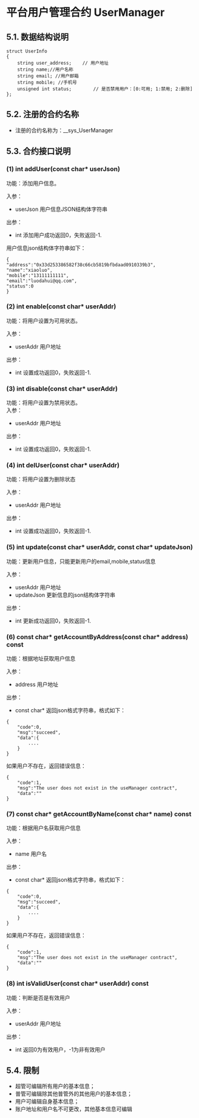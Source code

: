 # 平台用户管理合约 UserManager

## 5.1. 数据结构说明

```
struct UserInfo
{
    string user_address;	// 用户地址
    string name;//用户名称 
    string email; //用户邮箱 
    string mobile; //手机号
    unsigned int status;        // 是否禁用用户：[0:可用; 1:禁用; 2:删除] 
};
```

## 5.2. 注册的合约名称
* 注册的合约名称为：__sys_UserManager

## 5.3. 合约接口说明
### (1) int addUser(const char* userJson)
功能：添加用户信息。  

入参：

* userJson 用户信息JSON结构体字符串   

出参：

* int 添加用户成功返回0，失败返回-1.

用户信息json结构体字符串如下：

```
{
"address":"0x33d253386582f38c66cb5819bfbdaad0910339b3",
"name":"xiaoluo",
"mobile":"13111111111",
"email":"luodahui@qq.com",
"status":0
}
```

### (2) int enable(const char* userAddr)
功能：将用户设置为可用状态。  

入参：

* userAddr 用户地址   

出参：

* int 设置成功返回0，失败返回-1.

### (3) int disable(const char* userAddr)
功能：将用户设置为禁用状态。  
入参：

* userAddr 用户地址   

出参：

* int 设置成功返回0，失败返回-1.

### (4) int delUser(const char* userAddr)
功能：将用户设置为删除状态 

入参：

* userAddr 用户地址   

出参：

* int 设置成功返回0，失败返回-1.

### (5) int update(const char* userAddr, const char* updateJson)
功能：更新用户信息，只能更新用户的email,mobile,status信息

入参：

* userAddr 用户地址   
* updateJson 更新信息的json结构体字符串

出参：

* int 更新成功返回0，失败返回-1.

### (6) const char* getAccountByAddress(const char* address) const
功能：根据地址获取用户信息

入参：

* address 用户地址   

出参：

* const char* 返回json格式字符串，格式如下：
```
{
	"code":0,
	"msg":"succeed",
	"data":{
		....
	}
}
```

如果用户不存在，返回错误信息：

```
{
	"code":1,
	"msg":"The user does not exist in the useManager contract",
	"data":""
}
```

### (7) const char* getAccountByName(const char* name) const
功能：根据用户名获取用户信息

入参：

* name 用户名  

出参：

* const char* 返回json格式字符串，格式如下：
```
{
	"code":0,
	"msg":"succeed",
	"data":{
		....
	}
}
```

如果用户不存在，返回错误信息：

```
{
	"code":1,
	"msg":"The user does not exist in the useManager contract",
	"data":""
}
```

### (8) int isValidUser(const char* userAddr) const
功能：判断是否是有效用户

入参：

* userAddr 用户地址  

出参：

* int 返回0为有效用户，-1为非有效用户

## 5.4. 限制
* 超管可编辑所有用户的基本信息；
* 普管可编辑除其他普管外的其他用户的基本信息；
* 用户可编辑自身基本信息；
* 账户地址和用户名不可更改，其他基本信息可编辑